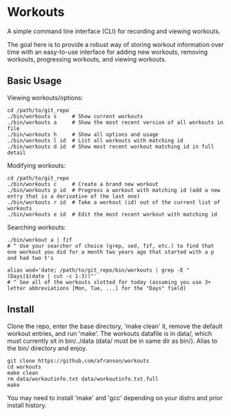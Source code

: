 # Workouts

A simple command line interface (CLI) for recording and viewing workouts.

The goal here is to provide a robust way of storing workout information over time with an easy-to-use interface for adding new workouts, removing workouts, progressing workouts, and viewing workouts.

## Basic Usage

Viewing workouts/options:
```
cd /path/to/git_repo
./bin/workouts s     # Show current workouts
./bin/workouts a     # Show the most recent version of all workouts in file
./bin/workouts h     # Show all options and usage
./bin/workouts l id  # List all workouts with matching id
./bin/workouts d id  # Show most recent workout matching id in full detail
```

Modifying workouts:
```
cd /path/to/git_repo
./bin/workouts c     # Create a brand new workout
./bin/workouts p id  # Progress a workout with matching id (add a new entry that is a derivative of the last one)
./bin/workouts r id  # Take a workout (id) out of the current list of workouts
./bin/workouts e id  # Edit the most recent workout with matching id
```

Searching workouts:
```
./bin/workout a | fzf
# ^ Use your searcher of choice (grep, sed, fzf, etc.) to find that one workout you did for a month two years ago that started with a p and had two t's

alias wod='date; /path/to/git_repo/bin/workouts | grep -E "(Days|$(date | cut -c 1-3))"'
# ^ See all of the workouts slotted for today (assuming you use 3+ letter abbreviations [Mon, Tue, ...] for the "Days" field)
```

## Install

Clone the repo, enter the base directory, 'make clean' it, remove the default workout entries, and run 'make'. The workouts datafile is in data/, which must currently sit in bin/../data (data/ must be in same dir as bin/). Alias to the bin/ directory and enjoy.

```
git clone https://github.com/afranson/workouts
cd workouts
make clean
rm data/workoutinfo.txt data/workoutinfo.txt.full
make
```

You may need to install 'make' and 'gcc' depending on your distro and prior install history.
